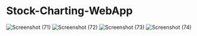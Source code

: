 # Stock-Charting-WebApp
![Screenshot (71)](https://user-images.githubusercontent.com/44127446/123093679-973d2500-d449-11eb-8fc8-0d9f70804191.png)
![Screenshot (72)](https://user-images.githubusercontent.com/44127446/123093689-9a381580-d449-11eb-98b1-7a9d03322cf6.png)
![Screenshot (73)](https://user-images.githubusercontent.com/44127446/123093692-9ad0ac00-d449-11eb-9d53-444baa852b0a.png)
![Screenshot (74)](https://user-images.githubusercontent.com/44127446/123093695-9c01d900-d449-11eb-9ec8-7a630d8d6016.png)
